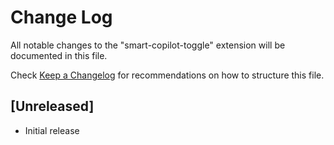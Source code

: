 # Change Log

All notable changes to the "smart-copilot-toggle" extension will be documented in this file.

Check [Keep a Changelog](http://keepachangelog.com/) for recommendations on how to structure this file.

## [Unreleased]

- Initial release